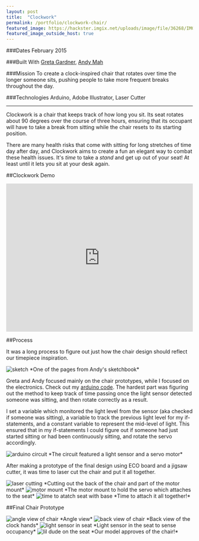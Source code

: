 ```yaml
---
layout: post
title:  "Clockwork"
permalink: /portfolio/clockwork-chair/
featured_image: https://hackster.imgix.net/uploads/image/file/36268/IMG_2321.jpg?w=1280&h=960&fit=clip&s=4d1e21211c7a15700a545c924adba6a2
featured_image_outside_host: true
---
```


###Dates
February 2015

###Built With
[Greta Gardner](https://www.linkedin.com/pub/greta-gardner/99/418/b02), [Andy Mah](https://www.linkedin.com/in/andytmah)

###Mission
To create a clock-inspired chair that rotates over time the longer someone sits, pushing people to take more frequent breaks throughout the day.

###Technologies
Arduino, Adobe Illustrator, Laser Cutter

---

Clockwork is a chair that keeps track of how long you sit. Its seat rotates about 90 degrees over the course of three hours, ensuring that its occupant will have to take a break from sitting while the chair resets to its starting position.

There are many health risks that come with sitting for long stretches of time day after day, and Clockwork aims to create a fun an elegant way to combat these health issues. It's *time* to take a *stand* and get up out of your seat! At least until it lets you sit at your desk again.

##Clockwork Demo

<iframe width="100%" height="400" src="https://www.youtube.com/embed/iQr34T6Kir0?rel=0&amp;showinfo=0" frameborder="0" allowfullscreen></iframe>

##Process

It was a long process to figure out just how the chair design should reflect our timepiece inspiration.

<img src="https://hackster.imgix.net/uploads/image/file/36090/IMG_2341.jpg?w=1280&h=960&fit=clip&s=c2c3c65ba2f315c565f31f35f8b58f0d" title="sketch" class="lazyload" />
*One of the pages from Andy's sketchbook*

Greta and Andy focused mainly on the chair prototypes, while I focused on the electronics. Check out my [arduino code](https://github.com/alexsg/clock-chair). The hardest part was figuring out the method to keep track of time passing once the light sensor detected someone was sitting, and then rotate correctly as a result.

I set a variable which monitored the light level from the sensor (aka checked if someone was sitting), a variable to track the previous light level for my if-statements, and a constant variable to represent the mid-level of light. This ensured that in my if-statements I could figure out if someone had just started sitting or had been continuously sitting, and rotate the servo accordingly.

<img src="https://hackster.imgix.net/uploads/image/file/36080/IMG_2216.jpg?w=1280&h=960&fit=clip&s=26eb88e602501be9e093ff4b327633ff" class="lazyload" title="arduino circuit" />
*The circuit featured a light sensor and a servo motor*

After making a prototype of the final design using ECO board and a jigsaw cutter, it was time to laser cut the chair and put it all together.

<img src="https://hackster.imgix.net/uploads/image/file/36095/IMG_2258.jpg?w=1280&h=960&fit=clip&s=f794fe74bda41c5169f8fec7e31fdfd0" class="lazyload" title="laser cutting" />
*Cutting out the back of the chair and part of the motor mount*

<img src="https://hackster.imgix.net/uploads/image/file/36098/IMG_2299.jpg?w=1280&h=960&fit=clip&s=adadd0d128bb6560112f65e5bd9a53f6" class="lazyload" title="motor mount" />
*The motor mount to hold the servo which attaches to the seat*

<img src="https://hackster.imgix.net/uploads/image/file/36099/IMG_2306.jpg?w=1280&h=960&fit=clip&s=bd7fff42187f3b893c75c7570155771f" class="lazyload" title="time to atatch seat with base" />
*Time to attach it all together!*

##Final Chair Prototype

<img src="https://hackster.imgix.net/uploads/image/file/36268/IMG_2321.jpg?w=1280&h=960&fit=clip&s=4d1e21211c7a15700a545c924adba6a2" class="lazyload" title="angle view of chair" />
*Angle view*

<img src="https://hackster.imgix.net/uploads/image/file/36267/IMG_2320.jpg?w=1280&h=960&fit=clip&s=598650022e9bd3f76411d4897f81e33c" class="lazyload" title="back view of chair" />
*Back view of the clock hands*

<img src="https://hackster.imgix.net/uploads/image/file/36269/IMG_2324.jpg?w=1280&h=960&fit=clip&s=f9ef52635664aa35065b79a5eb0699f9" class="lazyload" title="light sensor in seat" />
*Light sensor in the seat to sense occupancy*

<img src="https://hackster.imgix.net/uploads/image/file/36273/IMG_2355.jpg?w=1280&h=960&fit=clip&s=e39179b682afe752778e839256d7c35d" class="lazyload" title="lil dude on the seat" />
*Our model approves of the chair!*